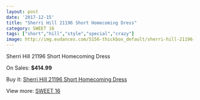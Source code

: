 ```yaml
---
layout: post
date: '2017-12-15'
title: "Sherri Hill 21196 Short Homecoming Dress"
category: SWEET 16
tags: ["short","hill","style","special","crazy"]
image: http://img.eudances.com/5156-thickbox_default/sherri-hill-21196-short-homecoming-dress.jpg
---
```

Sherri Hill 21196 Short Homecoming Dress

On Sales: **$414.99**
<a href="https://www.eudances.com/en/sweet-16/1737-sherri-hill-21196-short-homecoming-dress.html"><amp-img layout="responsive" width="600" height="600" src="//img.eudances.com/5156-thickbox_default/sherri-hill-21196-short-homecoming-dress.jpg" alt="Sherri Hill 21196 Short Homecoming Dress 0" /></a>
<a href="https://www.eudances.com/en/sweet-16/1737-sherri-hill-21196-short-homecoming-dress.html"><amp-img layout="responsive" width="600" height="600" src="//img.eudances.com/5158-thickbox_default/sherri-hill-21196-short-homecoming-dress.jpg" alt="Sherri Hill 21196 Short Homecoming Dress 1" /></a>
<a href="https://www.eudances.com/en/sweet-16/1737-sherri-hill-21196-short-homecoming-dress.html"><amp-img layout="responsive" width="600" height="600" src="//img.eudances.com/5157-thickbox_default/sherri-hill-21196-short-homecoming-dress.jpg" alt="Sherri Hill 21196 Short Homecoming Dress 2" /></a>

Buy it: [Sherri Hill 21196 Short Homecoming Dress](https://www.eudances.com/en/sweet-16/1737-sherri-hill-21196-short-homecoming-dress.html "Sherri Hill 21196 Short Homecoming Dress")

View more: [SWEET 16](https://www.eudances.com/en/18-sweet-16 "SWEET 16")